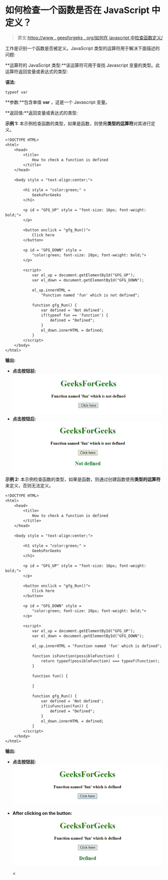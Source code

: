 # 如何检查一个函数是否在 JavaScript 中定义？

> 原文:[https://www . geesforgeks . org/如何在 javascript 中检查函数定义/](https://www.geeksforgeeks.org/how-to-check-a-function-is-defined-in-javascript/)

工作是识别一个函数是否被定义。JavaScript 类型的运算符用于解决下面描述的问题:

**运算符的 JavaScript 类型:**该运算符可用于查找 Javascript 变量的类型。此运算符返回变量或表达式的类型:

**语法:**

```
typeof var
```

**参数:**包含单值 **var** ，这是一个 Javascript 变量。

**返回值:**返回变量或表达式的类型:

**示例 1:** 本示例检查函数的类型，如果是函数，则使用**类型的运算符**对其进行定义。

```
<!DOCTYPE HTML> 
<html> 
    <head> 
        <title> 
            How to check a function is defined
        </title>
    </head> 

    <body style = "text-align:center;"> 

        <h1 style = "color:green;" > 
            GeeksForGeeks 
        </h1> 

        <p id = "GFG_UP" style = "font-size: 16px; font-weight: bold;">
        </p>

        <button onclick = "gfg_Run()"> 
            Click here
        </button>

        <p id = "GFG_DOWN" style = 
            "color:green; font-size: 20px; font-weight: bold;">
        </p>

        <script>
            var el_up = document.getElementById("GFG_UP");
            var el_down = document.getElementById("GFG_DOWN");

            el_up.innerHTML = 
                "Function named 'fun' which is not defined";

            function gfg_Run() {
                var defined = 'Not defined';
                if(typeof fun == 'function') {
                    defined = "Defined";
                }
                el_down.innerHTML = defined;
            }         
        </script> 
    </body> 
</html>                    
```

**输出:**

*   **点击按钮前:**
    ![](img/12f52d60eb49448af3c2e920091360a3.png)
*   **点击按钮后:**
    ![](img/769c5de8161e3c9c0e96cedf742c94cb.png)

**示例 2:** 本示例检查函数的类型，如果是函数，则通过创建函数使用**类型的运算符**来定义，否则无法定义。

```
<!DOCTYPE HTML> 
<html> 
    <head> 
        <title> 
            How to check a function is defined
        </title>
    </head> 

    <body style = "text-align:center;"> 

        <h1 style = "color:green;" > 
            GeeksForGeeks 
        </h1> 

        <p id = "GFG_UP" style = "font-size: 16px; font-weight: bold;">
        </p>

        <button onclick = "gfg_Run()"> 
            Click here
        </button>

        <p id = "GFG_DOWN" style = 
            "color:green; font-size: 20px; font-weight: bold;">
        </p>

        <script>
            var el_up = document.getElementById("GFG_UP");
            var el_down = document.getElementById("GFG_DOWN");

            el_up.innerHTML = "Function named 'fun' which is defined";

            function isFunction(possibleFunction) {
                return typeof(possibleFunction) === typeof(Function);
            }

            function fun() {

            }

            function gfg_Run() {
                var defined = 'Not defined';
                if(isFunction(fun)) {
                    defined = "Defined";
                }
                el_down.innerHTML = defined;
            }         
        </script> 
    </body> 
</html>                    
```

**输出:**

*   **点击按钮前:**
    ![](img/059f040f7a1f6a0418178b4cc2c3949d.png)
*   **After clicking on the button:**
    ![](img/b4d271e4bad1f770c33e1fbc20f3ab33.png)

    <